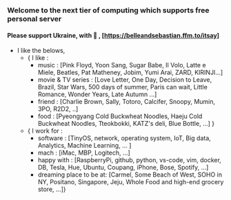 ### Welcome to the next tier of computing which supports free personal server
#### Please support Ukraine, with :pray: , [https://belleandsebastian.ffm.to/itsay]

- I like the belows,
  - { I like : 
    - music : [Pink Floyd, Yoon Sang, Sugar Babe, Il Volo, Latte e Miele, Beatles, Pat Matheney, Jobim, Yumi Arai, ZARD, KIRINJI...]
    - movie & TV series : [Love Letter, One Day, Decision to Leave, Brazil, Star Wars, 500 days of summer, Paris can wait, Little Romance, Wonder Years, Late Autumn ...]
    - friend : [Charlie Brown, Sally, Totoro, Calcifer, Snoopy, Mumin, 3PO, R2D2, ..]
    - food : [Pyeongyang Cold Buckwheat Noodles, Haeju Cold Buckwheat Noodles, Tteokbokki, KATZ's deli, Blue Bottle, ...] }
  - { I work for : 
    - software : [TinyOS, network, operating system, IoT, Big data, Analytics, Machine Learning, ... ]
    - mach : [iMac, MBP, Logitech, ...] 
    - happy with : [RaspberryPi, github, python, vs-code, vim, docker, DB, Tesla, Hue, Ubuntu, Coupang, iPhone, Bose, Spotify, ...]
    - dreaming place to be at: [Carmel, Some Beach of West, SOHO in NY, Positano, Singapore, Jeju, Whole Food and high-end grocery store, ...]}  
<!--
**jeonghoonkang/jeonghoonkang** is a ✨ _special_ ✨ repository because its `README.md` (this file) appears on your GitHub profile.
Here are some ideas to get you started: 
- 🔭 I’m currently working on ...
- 🌱 I’m currently learning ...
- 👯 I’m looking to collaborate on ...
- 🤔 I’m looking for help with ...
- 💬 Ask me about ...
- 📫 How to reach me: ...
- 😄 Pronouns: ...
- ⚡ Fun fact: ...
https://dillinger.io/
-->
